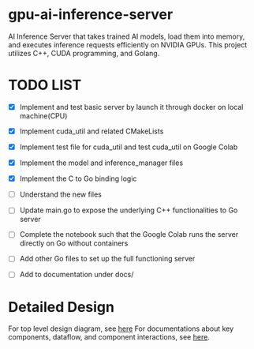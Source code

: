 # gpu-ai-inference-server
AI Inference Server that takes trained AI models, load them into memory, and executes inference requests efficiently on NVIDIA GPUs. This project utilizes C++, CUDA programming, and Golang.

# TODO LIST
- [x] Implement and test basic server by launch it through docker on local machine(CPU)
- [x] Implement cuda_util and related CMakeLists 
- [x] Implement test file for cuda_util and test cuda_util on Google Colab
- [x] Implement the model and inference_manager files
- [x] Implement the C to Go binding logic
- [ ] Understand the new files
- [ ] Update main.go to expose the underlying C++ functionalities to Go server
- [ ] Complete the notebook such that the Google Colab runs the server directly on Go without containers
- [ ] Add other Go files to set up the full functioning server
- [ ] Add to documentation under docs/


# Detailed Design
For top level design diagram, see [here](./docs/design_diagram.md)
For documentations about key components, dataflow, and component interactions, see [here](./docs/design.md).
